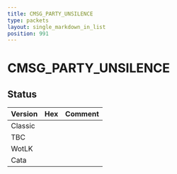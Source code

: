 ```yaml
---
title: CMSG_PARTY_UNSILENCE
type: packets
layout: single_markdown_in_list
position: 991
---
```


# CMSG_PARTY_UNSILENCE

## Status

Version | Hex | Comment
---------- | ---------- | ---------- 
Classic |  |  
TBC |  |  
WotLK |  |  
Cata |  |  
